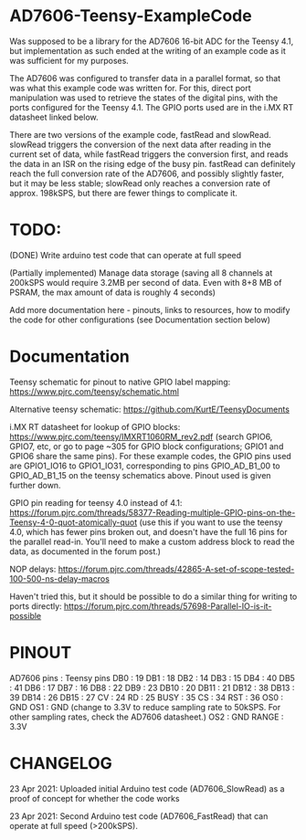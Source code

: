 # AD7606-Teensy-ExampleCode
Was supposed to be a library for the AD7606 16-bit ADC for the Teensy 4.1, but implementation as such ended at the writing of an example code as it was sufficient for my purposes.

The AD7606 was configured to transfer data in a parallel format, so that was what this example code was written for. For this, direct port manipulation was used to retrieve the states of the digital pins, with the ports configured for the Teensy 4.1. The GPIO ports used are in the i.MX RT datasheet linked below. 

There are two versions of the example code, fastRead and slowRead. slowRead triggers the conversion of the next data after reading in the current set of data, while fastRead triggers the conversion first, and reads the data in an ISR on the rising edge of the busy pin. fastRead can definitely reach the full conversion rate of the AD7606, and possibly slightly faster, but it may be less stable; slowRead only reaches a conversion rate of approx. 198kSPS, but there are fewer things to complicate it. 

# TODO:
(DONE) Write arduino test code that can operate at full speed

(Partially implemented) Manage data storage (saving all 8 channels at 200kSPS would require 3.2MB per second of data. Even with 8+8 MB of PSRAM, the max amount of data is roughly 4 seconds)

Add more documentation here - pinouts, links to resources, how to modify the code for other configurations (see Documentation section below)

# Documentation
Teensy schematic for pinout to native GPIO label mapping: https://www.pjrc.com/teensy/schematic.html

Alternative teensy schematic: https://github.com/KurtE/TeensyDocuments

i.MX RT datasheet for lookup of GPIO blocks: https://www.pjrc.com/teensy/IMXRT1060RM_rev2.pdf (search GPIO6, GPIO7, etc, or go to page ~305 for GPIO block configurations; GPIO1 and GPIO6 share the same pins). For these example codes, the GPIO pins used are GPIO1_IO16 to GPIO1_IO31, corresponding to pins GPIO_AD_B1_00 to GPIO_AD_B1_15 on the teensy schematics above. Pinout used is given further down.

GPIO pin reading for teensy 4.0 instead of 4.1: https://forum.pjrc.com/threads/58377-Reading-multiple-GPIO-pins-on-the-Teensy-4-0-quot-atomically-quot (use this if you want to use the teensy 4.0, which has fewer pins broken out, and doesn't have the full 16 pins for the parallel read-in. You'll need to make a custom address block to read the data, as documented in the forum post.)

NOP delays: https://forum.pjrc.com/threads/42865-A-set-of-scope-tested-100-500-ns-delay-macros

Haven't tried this, but it should be possible to do a similar thing for writing to ports directly: https://forum.pjrc.com/threads/57698-Parallel-IO-is-it-possible

# PINOUT
AD7606 pins : Teensy pins
DB0         : 19
DB1         : 18
DB2         : 14
DB3         : 15
DB4         : 40
DB5         : 41
DB6         : 17
DB7         : 16
DB8         : 22
DB9         : 23
DB10        : 20
DB11        : 21
DB12        : 38
DB13        : 39
DB14        : 26
DB15        : 27
CV          : 24
RD          : 25
BUSY        : 35
CS          : 34
RST         : 36
OS0         : GND
OS1         : GND (change to 3.3V to reduce sampling rate to 50kSPS. For other sampling rates, check the AD7606 datasheet.)
OS2         : GND
RANGE       : 3.3V

# CHANGELOG
23 Apr 2021: Uploaded initial Arduino test code (AD7606_SlowRead) as a proof of concept for whether the code works

23 Apr 2021: Second Arduino test code (AD7606_FastRead) that can operate at full speed (>200kSPS). 
